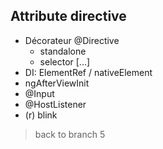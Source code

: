 ## Attribute directive
- Décorateur @Directive
    - standalone
    - selector [...]
- DI: ElementRef / nativeElement
- ngAfterViewInit
- @Input
- @HostListener
- (r) blink

> back to branch 5
